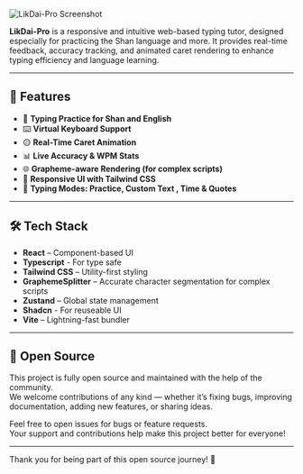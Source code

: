 ![LikDai-Pro Screenshot](https://res.cloudinary.com/dxmvqasul/image/upload/v1752992434/Screenshot_2568-07-20_at_1.19.15_PM_p7u8gq.png)

**LikDai-Pro** is a responsive and intuitive web-based typing tutor, designed especially for practicing the Shan language and more. It provides real-time feedback, accuracy tracking, and animated caret rendering to enhance typing efficiency and language learning.


---

## 🚀 Features

- 🎯 **Typing Practice for Shan and English**
- ⌨️ **Virtual Keyboard Support**
- 🟡 **Real-Time Caret Animation**
- 📊 **Live Accuracy & WPM Stats**
- 🌐 **Grapheme-aware Rendering (for complex scripts)**
- 🎨 **Responsive UI with Tailwind CSS**
- 🔁 **Typing Modes: Practice, Custom Text , Time & Quotes**

---

## 🛠️ Tech Stack

- **React** – Component-based UI
- **Typescript** - For type safe
- **Tailwind CSS** – Utility-first styling
- **GraphemeSplitter** – Accurate character segmentation for complex scripts
- **Zustand** – Global state management
- **Shadcn** - For reuseable UI
- **Vite** – Lightning-fast bundler

---

## 🚀 Open Source

This project is fully open source and maintained with the help of the community.  
We welcome contributions of any kind — whether it’s fixing bugs, improving documentation, adding new features, or sharing ideas.


Feel free to open issues for bugs or feature requests.  
Your support and contributions help make this project better for everyone!

---

Thank you for being part of this open source journey! 🚀
